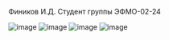 Фиников И.Д. Студент группы ЭФМО-02-24

![image](https://github.com/user-attachments/assets/a8c152b7-685d-42e3-bc84-16746fca1a7e)
![image](https://github.com/user-attachments/assets/16ccbaeb-0f64-4f37-93f3-3ee8099865c5)
![image](https://github.com/user-attachments/assets/37a3671c-bd16-411c-93b0-07054271291e)
![image](https://github.com/user-attachments/assets/5ef45d1d-020d-4155-a74a-095d75ac230f)
